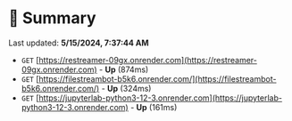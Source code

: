 # 📖 Summary
Last updated: **5/15/2024, 7:37:44 AM**

- `GET` [https://restreamer-09gx.onrender.com](https://restreamer-09gx.onrender.com) - **Up** (874ms)
- `GET` [https://filestreambot-b5k6.onrender.com/](https://filestreambot-b5k6.onrender.com/) - **Up** (324ms)
- `GET` [https://jupyterlab-python3-12-3.onrender.com](https://jupyterlab-python3-12-3.onrender.com) - **Up** (161ms)
